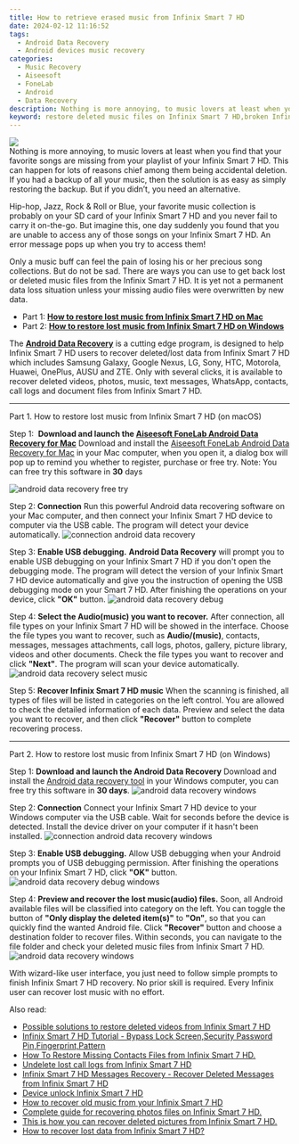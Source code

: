 ```yaml
---
title: How to retrieve erased music from Infinix Smart 7 HD
date: 2024-02-12 11:16:52
tags: 
  - Android Data Recovery
  - Android devices music recovery
categories: 
  - Music Recovery
  - Aiseesoft
  - FoneLab
  - Android
  - Data Recovery
description: Nothing is more annoying, to music lovers at least when you find that your favorite songs are missing from your playlist of your Infinix Smart 7 HD. This can happen for lots of reasons chief among them being accidental deletion. If you had a backup of all your music, then the solution is as easy as simply restoring the backup. But if you didn’t, you need an alternative.
keyword: restore deleted music files on Infinix Smart 7 HD,broken Infinix Smart 7 HD songs recovery solution,Recover deleted songs,Regain missing music on Infinix Smart 7 HD,retrieve wiped songs Infinix Smart 7 HD,undelete songs from Infinix Smart 7 HD,how to retrieve music from Infinix Smart 7 HD,how to recover song in Infinix Smart 7 HD,Infinix Smart 7 HD song deleted itself,lost all music in Infinix Smart 7 HD again,how do i recover music on Infinix Smart 7 HD,how to retrieve song from Infinix Smart 7 HD
---
```


<img src="https://img0mobiles.techidaily.com/images/best-assets/devices/infinix/infinix-smart-7-hd/2.jpg" class="atpl-imgstyle"  />

<div class="atpl-content atpl-for-fonelab-android recover-music">

<div class="atpl-post-description-part-1">
Nothing is more annoying, to music lovers at least when you find that your favorite songs are missing from your playlist of your Infinix Smart 7 HD. This can happen for lots of reasons chief among them being accidental deletion. If you had a backup of all your music, then the solution is as easy as simply restoring the backup. But if you didn’t, you need an alternative.
</div>



<div class="atpl-post-description-part-2">
<div class="tpl-content-sub-paragraph-normal">
  <p>
    Hip-hop, Jazz, Rock & Roll or Blue, your favorite music collection is probably on your SD card of your Infinix Smart 7 HD and you never fail to carry it on-the-go. But imagine this, one day suddenly you found that you are unable to access any of those songs on your Infinix Smart 7 HD. An error message pops up when you try to access them!
  </p>
  <p>
    Only a music buff can feel the pain of losing his or her precious song collections. But do not be sad. There are ways you can use to get back lost or deleted music files from the Infinix Smart 7 HD. It is yet not a permanent data loss situation unless your missing audio files were overwritten by new data.
  </p>
</div>
</div>

<ul>
  <li>Part 1: <strong><a href="#p1">How to restore lost music from Infinix Smart 7 HD on Mac</a></strong></li>
  <li>Part 2: <strong><a href="#p2">How to restore lost music from Infinix Smart 7 HD on Windows</a></strong></li>
</ul>


<div class="atpl-post-description-part-3">
<div class="tpl-content-sub-paragraph-normal">
  <p>
      The <a href="https://tools.techidaily.com/aiseesoft-android-data-recovery/" target="_blank" rel="noopener"><strong>Android Data Recovery</strong></a> is a cutting edge program, is designed to help Infinix Smart 7 HD users to recover deleted/lost data from Infinix Smart 7 HD which includes Samsung Galaxy, Google Nexus, LG, Sony, HTC, Motorola, Huawei, OnePlus, AUSU and ZTE. Only with several clicks, it is available to recover deleted videos, photos, music, text messages, WhatsApp, contacts, call logs and document files from Infinix Smart 7 HD.
  </p>
</div>
</div>



<!-- Part 1 -->
<a id="p1" name="p1" ></a><hr>

<div>
  <span class="atpl-step-part-style">Part 1. How to restore lost music from Infinix Smart 7 HD (on macOS)</span>
</div>

<span class="atpl-stepstyle-a"><span>Step 1: </span></span> <strong>Download and launch the <a href="https://tools.techidaily.com/aiseesoft-android-data-recovery-for-mac/" target="_blank" rel="noopener">Aiseesoft FoneLab Android Data Recovery for Mac</a></strong>
Download and install the <a href="https://tools.techidaily.com/aiseesoft-android-data-recovery-for-mac/" target="_blank" rel="noopener">Aiseesoft FoneLab Android Data Recovery for Mac</a> in your Mac computer, when you open it, a dialog box will pop up to remind you whether to register, purchase or free try.
Note: You can free try this software in <strong>30</strong> days

<img src="https://tools.techidaily.com/images/apps/aiseesoft/android-data-recovery/mac-free-try.png" class="atpl-imgstyle" alt="android data recovery free try" />

<span class="atpl-stepstyle-a"><span>Step 2: </span></span> <strong>Connection</strong>
Run this powerful Android data recovering software on your Mac computer, and then connect your Infinix Smart 7 HD device to computer via the USB cable. The program will detect your device automatically.
<img src="https://tools.techidaily.com/images/apps/aiseesoft/android-data-recovery/mac-connection-interface.jpg" class="atpl-imgstyle" alt="connection android data recovery" />

<span class="atpl-stepstyle-a"><span>Step 3: </span></span> <strong>Enable USB debugging.</strong>
<strong>Android Data Recovery</strong> will prompt you to enable USB debugging on your Infinix Smart 7 HD if you don't open the debugging mode. The program will detect the version of your Infinix Smart 7 HD device automatically and give you the instruction of opening the USB debugging mode on your Smart 7 HD. After finishing the operations on your device, click <strong>"OK"</strong> button.
<img src="https://tools.techidaily.com/images/apps/aiseesoft/android-data-recovery/mac-android-usb-debug.jpg"  class="atpl-imgstyle" alt="android data recovery debug" />

<span class="atpl-stepstyle-a"><span>Step 4: </span></span> <strong>Select the Audio(music) you want to recover.</strong>
After connection, all file types on your Infinix Smart 7 HD will be showed in the interface. Choose the file types you want to recover, such as <strong>Audio/(music)</strong>, contacts, messages, messages attachments, call logs, photos, gallery, picture library, videos and other documents. Check the file types you want to recover and click <b>"Next"</b>. The program will scan your device automatically.
<img src="https://tools.techidaily.com/images/apps/aiseesoft/android-data-recovery/mac-choose-type-music.jpg" class="atpl-imgstyle" alt="android data recovery select music" />

<span class="atpl-stepstyle-a"><span>Step 5: </span></span> <strong>Recover Infinix Smart 7 HD music</strong>
When the scanning is finished, all types of files will be listed in categories on the left control. You are allowed to check the detailed information of each data. Preview and select the data you want to recover, and then click <b>"Recover"</b> button to complete recovering process.


<a id="p2" name="p2"></a><hr>

<!-- Part 2 -->
<div>
  <span class="atpl-step-part-style">Part 2. How to restore lost music from Infinix Smart 7 HD (on Windows)</span>
</div>

<span class="atpl-stepstyle-a"><span>Step 1: </span></span> <strong>Download and launch the Android Data Recovery</strong>
Download and install the <a href="https://tools.techidaily.com/aiseesoft-android-data-recovery-for-win/" target="_blank" rel="noopener">Android data recovery tool</a> in your Windows computer, you can free try this software in <b>30 days</b>.
<img src="https://tools.techidaily.com/images/apps/aiseesoft/android-data-recovery/win-start-interface.png"  class="atpl-imgstyle" alt="android data recovery windows" />

<span class="atpl-stepstyle-a"><span>Step 2: </span></span> <strong>Connection</strong>
Connect your Infinix Smart 7 HD device to your Windows computer via the USB cable. Wait for seconds before the device is detected. Install the device driver on your computer if it hasn't been installed.
<img src="https://tools.techidaily.com/images/apps/aiseesoft/android-data-recovery/win-connection-interface.png" class="atpl-imgstyle" alt="connection android data recovery windows" />

<span class="atpl-stepstyle-a"><span>Step 3: </span></span> <strong>Enable USB debugging.</strong>
Allow USB debugging when your Android prompts you of USB debugging permission. After finishing the operations on your Infinix Smart 7 HD, click <b>"OK"</b> button.
<img src="https://tools.techidaily.com/images/apps/aiseesoft/android-data-recovery/win-android-usb-debug.png" class="atpl-imgstyle" alt="android data recovery debug windows" />

<span class="atpl-stepstyle-a"><span>Step 4: </span></span> <strong>Preview and recover the lost music(audio) files.</strong>
Soon, all Android available files will be classified into category on the left. You can toggle the button of <b>"Only display the deleted item(s)"</b> to <b>"On"</b>, so that you can quickly find the wanted Android file. Click <b>"Recover"</b> button and choose a destination folder to recover files. Within seconds, you can navigate to the file folder and check your deleted music files from Infinix Smart 7 HD.
<img src="https://tools.techidaily.com/images/apps/aiseesoft/android-data-recovery/win-recover-music.jpg" class="atpl-imgstyle" alt="android data recovery windows" />

<div class="atpl-post-description-part-4">
<div class="tpl-content-sub-paragraph-normal">
  <p>
    With wizard-like user interface, you just need to follow simple prompts to finish Infinix Smart 7 HD recovery. No prior skill is required. Every Infinix user can recover lost music with no effort.
  </p>
</div>
</div>


<ins class="adsbygoogle"
     style="display:block"
     data-ad-client="ca-pub-7571918770474297"
     data-ad-slot="8358498916"
     data-ad-format="auto"
     data-full-width-responsive="true"></ins>

<span class="atpl-alsoreadstyle">Also read:</span>
<div><ul>
<li><a href="/possible-solutions-to-restore-deleted-videos-from-infinix-smart-7-hd-by-fonelab-android-recover-video/" target="_blank" rel="noopener"><u>Possible solutions to restore deleted videos from Infinix Smart 7 HD</u></a></li>
<li><a href="/infinix-smart-7-hd-tutorial-bypass-lock-screen-security-password-pin-fingerprint-pattern-by-drfone-android-unlock-android-unlock/" target="_blank" rel="noopener"><u>Infinix Smart 7 HD Tutorial - Bypass Lock Screen,Security Password Pin,Fingerprint,Pattern</u></a></li>
<li><a href="/how-to-restore-missing-contacts-files-from-infinix-smart-7-hd-by-fonelab-android-recover-contacts/" target="_blank" rel="noopener"><u>How To  Restore Missing Contacts Files from Infinix Smart 7 HD.</u></a></li>
<li><a href="/undelete-lost-call-logs-from-infinix-smart-7-hd-by-fonelab-android-recover-call-logs/" target="_blank" rel="noopener"><u>Undelete lost call logs from Infinix Smart 7 HD</u></a></li>
<li><a href="/infinix-smart-7-hd-messages-recovery-recover-deleted-messages-from-infinix-smart-7-hd-by-fonelab-android-recover-messages/" target="_blank" rel="noopener"><u>Infinix Smart 7 HD Messages Recovery - Recover Deleted Messages from Infinix Smart 7 HD</u></a></li>
<li><a href="/device-unlock-infinix-smart-7-hd-by-drfone-android-unlock-android-unlock/" target="_blank" rel="noopener"><u>Device unlock  Infinix Smart 7 HD</u></a></li>
<li><a href="/how-to-recover-old-music-from-your-infinix-smart-7-hd-by-fonelab-android-recover-music/" target="_blank" rel="noopener"><u>How to recover old music from your Infinix Smart 7 HD</u></a></li>
<li><a href="/complete-guide-for-recovering-photos-files-on-infinix-smart-7-hd-by-fonelab-android-recover-photos/" target="_blank" rel="noopener"><u>Complete guide for recovering photos files on Infinix Smart 7 HD.</u></a></li>
<li><a href="/this-is-how-you-can-recover-deleted-pictures-from-infinix-smart-7-hd-by-fonelab-android-recover-pictures/" target="_blank" rel="noopener"><u>This is how you can recover deleted pictures from Infinix Smart 7 HD.</u></a></li>
<li><a href="/how-to-recover-lost-data-from-infinix-smart-7-hd-by-fonelab-android-recover-data/" target="_blank" rel="noopener"><u>How to recover lost data from Infinix Smart 7 HD?</u></a></li>
</ul></div>

</div>